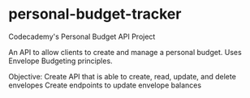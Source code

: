 # personal-budget-tracker
Codecademy's Personal Budget API Project

An API to allow clients to create and manage a personal budget.
Uses Envelope Budgeting principles.

Objective:
Create API that is able to create, read, update, and delete envelopes
Create endpoints to update envelope balances
